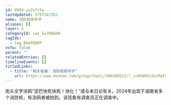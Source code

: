 ```yaml
---
id: 0984-yx2x7r5a
lastUpdated: 1757167352
name: 消防栓倒写字
aliases: []
layer: 5
categoryId: cat_ko7DBA6N
tagIds:
  - tag_BHaPQ9KP
nsfw: false
parent: ""
relatedEntries: []
timelineEvents: []
titledLinks:
  - title: "相关链接: 消防栓倒写字"
    url: https://www.douban.com/group/topic/300200522/?_i=8566612wcMqf9i
---
```


街头文字涂鸦“泥巴快死快死！快化！”或与末日论有关。2024年出现于湖南省多个消防栓，有涂鸦者被拍到。该现象有调查员正在调查中。